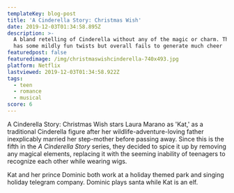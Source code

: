 ```yaml
---
templateKey: blog-post
title: 'A Cinderella Story: Christmas Wish'
date: 2019-12-03T01:34:58.895Z
description: >-
  A bland retelling of Cinderella without any of the magic or charm. This movie
  has some mildly fun twists but overall fails to generate much cheer
featuredpost: false
featuredimage: /img/christmaswishcinderella-740x493.jpg
platform: Netflix
lastviewed: 2019-12-03T01:34:58.922Z
tags:
  - teen
  - romance
  - musical
score: 6
---
```

A Cinderella Story: Christmas Wish stars Laura Marano as 'Kat,' as a traditional Cinderella figure after her wildlife-adventure-loving father inexplicably married her step-mother before passing away. Since this is the fifth in the *A Cinderella Story* series, they decided to spice it up by removing any magical elements, replacing it with the seeming inability of teenagers to recognize each other while wearing wigs.

Kat and her prince Dominic both work at a holiday themed park and singing holiday telegram company. Dominic plays santa while Kat is an elf.
